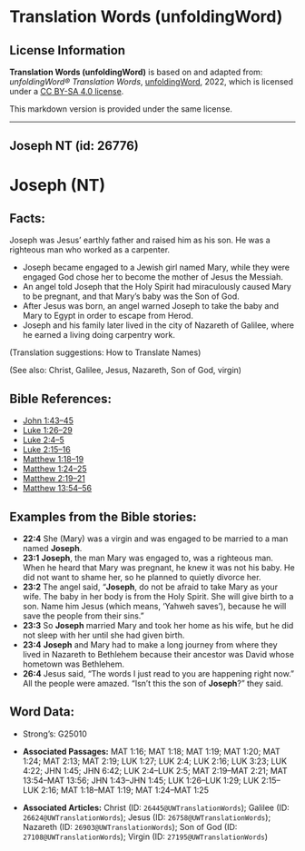# Translation Words (unfoldingWord)

## License Information

**Translation Words (unfoldingWord)** is based on and adapted from: _unfoldingWord® Translation Words_, [unfoldingWord](https://unfoldingword.org/utw), 2022, which is licensed under a [CC BY-SA 4.0 license](https://creativecommons.org/licenses/by-sa/4.0/legalcode.en).

This markdown version is provided under the same license.



--------------------------------

## Joseph NT (id: 26776)

Joseph (NT)
===========

Facts:
------

Joseph was Jesus’ earthly father and raised him as his son. He was a righteous man who worked as a carpenter.

* Joseph became engaged to a Jewish girl named Mary, while they were engaged God chose her to become the mother of Jesus the Messiah.
* An angel told Joseph that the Holy Spirit had miraculously caused Mary to be pregnant, and that Mary’s baby was the Son of God.
* After Jesus was born, an angel warned Joseph to take the baby and Mary to Egypt in order to escape from Herod.
* Joseph and his family later lived in the city of Nazareth of Galilee, where he earned a living doing carpentry work.

(Translation suggestions: How to Translate Names)

(See also: Christ, Galilee, Jesus, Nazareth, Son of God, virgin)

Bible References:
-----------------

* [John 1:43–45](https://ref.ly/John1:43-John1:45)
* [Luke 1:26–29](https://ref.ly/Luke1:26-Luke1:29)
* [Luke 2:4–5](https://ref.ly/Luke2:4-Luke2:5)
* [Luke 2:15–16](https://ref.ly/Luke2:15-Luke2:16)
* [Matthew 1:18–19](https://ref.ly/Matt1:18-Matt1:19)
* [Matthew 1:24–25](https://ref.ly/Matt1:24-Matt1:25)
* [Matthew 2:19–21](https://ref.ly/Matt2:19-Matt2:21)
* [Matthew 13:54–56](https://ref.ly/Matt13:54-Matt13:56)

Examples from the Bible stories:
--------------------------------

* **22:4** She (Mary) was a virgin and was engaged to be married to a man named **Joseph**.
* **23:1** **Joseph**, the man Mary was engaged to, was a righteous man. When he heard that Mary was pregnant, he knew it was not his baby. He did not want to shame her, so he planned to quietly divorce her.
* **23:2** The angel said, “**Joseph**, do not be afraid to take Mary as your wife. The baby in her body is from the Holy Spirit. She will give birth to a son. Name him Jesus (which means, ‘Yahweh saves’), because he will save the people from their sins.”
* **23:3** So **Joseph** married Mary and took her home as his wife, but he did not sleep with her until she had given birth.
* **23:4** **Joseph** and Mary had to make a long journey from where they lived in Nazareth to Bethlehem because their ancestor was David whose hometown was Bethlehem.
* **26:4** Jesus said, “The words I just read to you are happening right now.” All the people were amazed. “Isn’t this the son of **Joseph**?” they said.

Word Data:
----------

* Strong’s: G25010

* **Associated Passages:** MAT 1:16; MAT 1:18; MAT 1:19; MAT 1:20; MAT 1:24; MAT 2:13; MAT 2:19; LUK 1:27; LUK 2:4; LUK 2:16; LUK 3:23; LUK 4:22; JHN 1:45; JHN 6:42; LUK 2:4–LUK 2:5; MAT 2:19–MAT 2:21; MAT 13:54–MAT 13:56; JHN 1:43–JHN 1:45; LUK 1:26–LUK 1:29; LUK 2:15–LUK 2:16; MAT 1:18–MAT 1:19; MAT 1:24–MAT 1:25
* **Associated Articles:** Christ (ID: `26445@UWTranslationWords`); Galilee (ID: `26624@UWTranslationWords`); Jesus (ID: `26758@UWTranslationWords`); Nazareth (ID: `26903@UWTranslationWords`); Son of God (ID: `27108@UWTranslationWords`); Virgin (ID: `27195@UWTranslationWords`)

